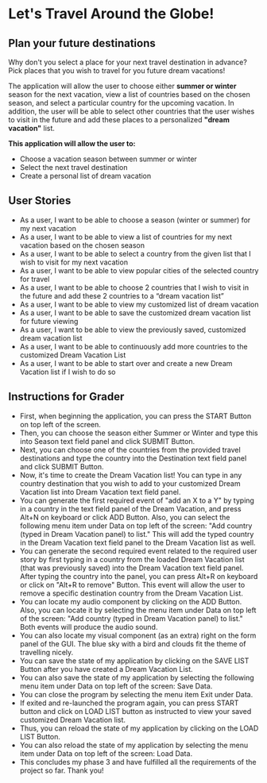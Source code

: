 # Let's Travel Around the Globe!

## Plan your future destinations
Why don't you select a place for your next travel destination in advance?
Pick places that you wish to travel for you future dream vacations! 

The application will allow the user to choose either **summer or winter** season for the next vacation, 
view a list of countries based on the chosen season,
and select a particular country for the upcoming vacation.
In addition, the user will be able to select other countries that the user wishes to visit 
in the future and add these places to a personalized **"dream vacation"** list. 

**This application will allow the user to:**
- Choose a vacation season between summer or winter 
- Select the next travel destination
- Create a personal list of dream vacation


## User Stories
- As a user, I want to be able to choose a season (winter or summer) for my next vacation
- As a user, I want to be able to view a list of countries for my next vacation based on the chosen season
- As a user, I want to be able to select a country from the given list that I wish to visit for my next vacation 
- As a user, I want to be able to view popular cities of the selected country for travel 
- As a user, I want to be able to choose 2 countries that I wish to visit in the future and add these 2 countries to a “dream vacation list”
- As a user, I want to be able to view my customized list of dream vacation
- As a user, I want to be able to save the customized dream vacation list for future viewing 
- As a user, I want to be able to view the previously saved, customized dream vacation list
- As a user, I want to be able to continuously add more countries to the customized Dream Vacation List
- As a user, I want to be able to start over and create a new Dream Vacation list if I wish to do so

## Instructions for Grader
- First, when beginning the application, you can press the START Button on top left of the screen.
- Then, you can choose the season either Summer or Winter and type this into Season text field panel and click SUBMIT Button.
- Next, you can choose one of the countries from the provided travel destinations and type the country 
into the Destination text field panel and click SUBMIT Button.
- Now, it's time to create the Dream Vacation list! You can type in any country destination that you wish to add to 
your customized Dream Vacation list into Dream Vacation text field panel.
- You can generate the first required event of "add an X to a Y" by typing in a country in the text field panel of the Dream Vacation, and
press Alt+N on keyboard or click ADD Button. 
Also, you can select the following menu item under Data on top left of the screen: "Add country (typed in Dream Vacation panel) to list."
This will add the typed country in the Dream Vacation text field panel to the Dream Vacation list as well.
- You can generate the second required event related to the required user story by first typing in a country 
from the loaded Dream Vacation list (that was previously saved) into the Dream Vacation text field panel. 
After typing the country into the panel, you can press Alt+R on keyboard or click on "Alt+R to remove" Button.
This event will allow the user to remove a specific destination country from the Dream Vacation List.    
- You can locate my audio component by clicking on the ADD Button. Also, you can locate it by selecting the menu item 
under Data on top left of the screen: "Add country (typed in Dream Vacation panel) to list."
Both events will produce the audio sound. 
- You can also locate my visual component (as an extra) right on the form panel of the GUI. The blue sky with a bird and clouds
fit the theme of travelling nicely. 
- You can save the state of my application by clicking on the SAVE LIST Button after you have created a Dream Vacation List.
- You can also save the state of my application by selecting the following menu item under Data on top left of the screen: Save Data.
- You can close the program by selecting the menu item Exit under Data. 
- If exited and re-launched the program again, you can press START button and click on LOAD LIST button as instructed to view
your saved customized Dream Vacation list.
- Thus, you can reload the state of my application by clicking on the LOAD LIST Button. 
- You can also reload the state of my application by selecting the menu item under Data on top left of the screen: Load Data.
- This concludes my phase 3 and have fulfilled all the requirements of the project so far. Thank you! 